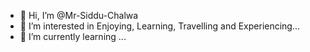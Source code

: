 - 👋 Hi, I’m @Mr-Siddu-Chalwa
- 👀 I’m interested in Enjoying, Learning, Travelling and Experiencing...
- 🌱 I’m currently learning ...

<!---
Mr-Siddu-Chalwa/Mr-Siddu-Chalwa is a ✨ special ✨ repository because its `README.md` (this file) appears on your GitHub profile.
You can click the Preview link to take a look at your changes.
--->
